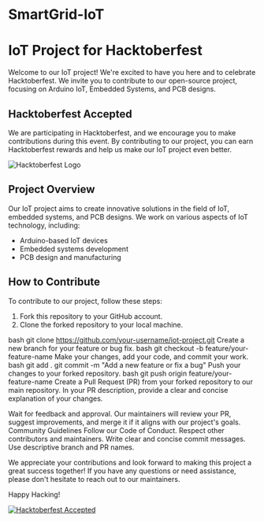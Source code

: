 # SmartGrid-IoT
# IoT Project for Hacktoberfest

Welcome to our IoT project! We're excited to have you here and to celebrate Hacktoberfest. We invite you to contribute to our open-source project, focusing on Arduino IoT, Embedded Systems, and PCB designs.

## Hacktoberfest Accepted

We are participating in Hacktoberfest, and we encourage you to make contributions during this event. By contributing to our project, you can earn Hacktoberfest rewards and help us make our IoT project even better.

![Hacktoberfest Logo](https://raw.githubusercontent.com/ossamamehmood/Hacktoberfest/main/.github/logo.png)

## Project Overview

Our IoT project aims to create innovative solutions in the field of IoT, embedded systems, and PCB designs. We work on various aspects of IoT technology, including:

- Arduino-based IoT devices
- Embedded systems development
- PCB design and manufacturing

## How to Contribute

To contribute to our project, follow these steps:

1. Fork this repository to your GitHub account.
2. Clone the forked repository to your local machine.

bash
git clone https://github.com/your-username/iot-project.git
Create a new branch for your feature or bug fix.
bash
git checkout -b feature/your-feature-name
Make your changes, add your code, and commit your work.
bash
git add .
git commit -m "Add a new feature or fix a bug"
Push your changes to your forked repository.
bash
git push origin feature/your-feature-name
Create a Pull Request (PR) from your forked repository to our main repository. In your PR description, provide a clear and concise explanation of your changes.

Wait for feedback and approval. Our maintainers will review your PR, suggest improvements, and merge it if it aligns with our project's goals.
Community Guidelines
Follow our Code of Conduct.
Respect other contributors and maintainers.
Write clear and concise commit messages.
Use descriptive branch and PR names.


We appreciate your contributions and look forward to making this project a great success together! If you have any questions or need assistance, please don't hesitate to reach out to our maintainers.

Happy Hacking! 

[![Hacktoberfest Accepted](https://img.shields.io/badge/Hacktoberfest-Accepted-brightgreen)](https://hacktoberfest.digitalocean.com/)
